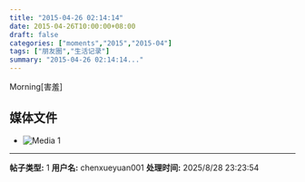 ```yaml
---
title: "2015-04-26 02:14:14"
date: 2015-04-26T10:00:00+08:00
draft: false
categories: ["moments","2015","2015-04"]
tags: ["朋友圈","生活记录"]
summary: "2015-04-26 02:14:14..."
---
```


Morning[害羞]

## 媒体文件

- ![Media 1](/Moments/photos/2015-04-26/201504260214140.jpg)

---

**帖子类型:** 1
**用户名:** chenxueyuan001
**处理时间:** 2025/8/28 23:23:54